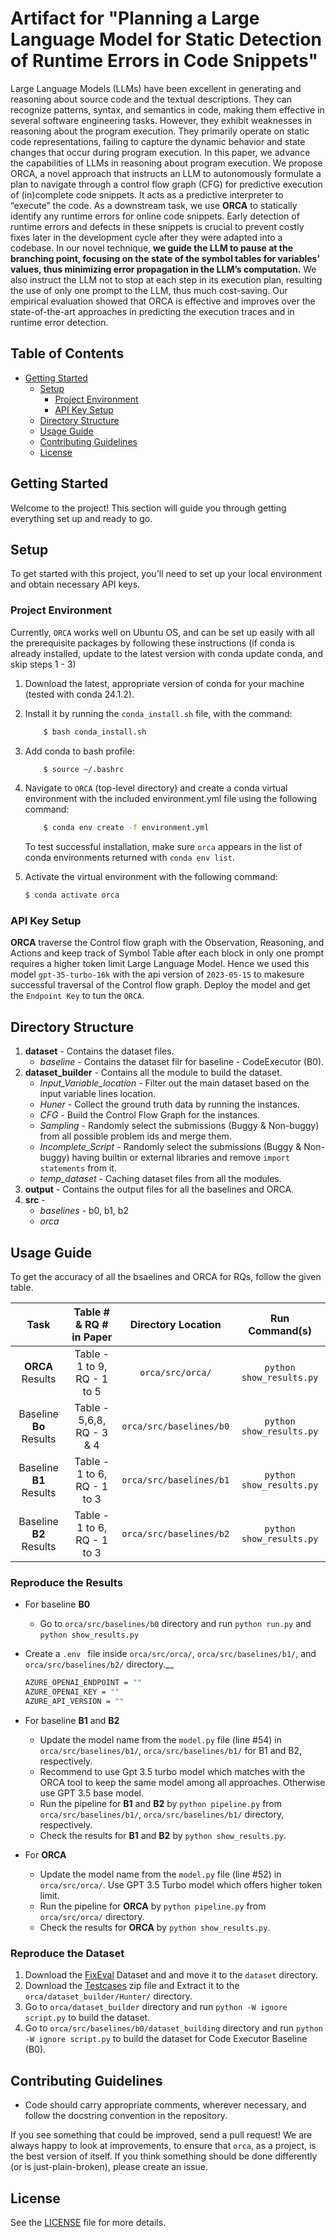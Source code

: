 # Artifact for "Planning a Large Language Model for Static Detection of Runtime Errors in Code Snippets"

Large Language Models (LLMs) have been excellent in generating and reasoning about source code and the textual descriptions. They can recognize patterns, syntax, and semantics in code, making them effective in several software engineering tasks. However, they exhibit weaknesses in reasoning about the program execution. They primarily operate on static code representations, failing to capture the dynamic behavior and state changes that occur during program execution. In this paper, we advance the capabilities of LLMs in reasoning about program execution. We propose ORCA, a novel approach that instructs an LLM to autonomously formulate a plan to navigate through a control flow graph (CFG) for predictive execution of (in)complete code snippets. It acts as a predictive interpreter to “execute” the code. As a downstream task, we use __ORCA__ to statically identify any runtime errors for online code snippets. Early detection of runtime errors and defects in these snippets is crucial to prevent costly fixes later in the development cycle after they were adapted into a codebase. In our novel technique, __we guide the LLM to pause at the branching point, focusing on the state of the symbol tables for variables’ values, thus minimizing error propagation in the LLM’s computation.__ We also instruct the LLM not to stop at each step in its execution plan, resulting the use of only one prompt to the LLM, thus much cost-saving. Our empirical evaluation showed that ORCA is effective and improves over the state-of-the-art approaches in predicting the execution traces and in runtime error detection.

## Table of Contents
- [Getting Started](#getting-started)
  - [Setup](#setup)
    - [Project Environment](#project-environment)
    - [API Key Setup](#api-key-setup)
  - [Directory Structure](#directory-structure)
  - [Usage Guide](#usage-guide)
  - [Contributing Guidelines](#contributing-guidelines)
  - [License](#license)
    
## Getting Started
Welcome to the project! This section will guide you through getting everything set up and ready to go.

## Setup
To get started with this project, you'll need to set up your local environment and obtain necessary API keys.

### Project Environment
Currently, `ORCA` works well on Ubuntu OS, and can be set up easily with all the prerequisite packages by following these instructions (if conda is already installed, update to the latest version with conda update conda, and skip steps 1 - 3)
1. Download the latest, appropriate version of conda for your machine (tested with conda 24.1.2).
1. Install it by running the `conda_install.sh` file, with the command:
    ```bash 
        $ bash conda_install.sh
1. Add conda to bash profile:
    ```bash
        $ source ~/.bashrc
1. Navigate to `ORCA` (top-level directory) and create a conda virtual environment with the included environment.yml file using the following command:
    ```bash
        $ conda env create -f environment.yml
    ```
   To test successful installation, make sure `orca` appears in the list of conda environments returned with `conda env list`.

1. Activate the virtual environment with the following command:
    ```bash
    $ conda activate orca
    ```
### API Key Setup
__ORCA__ traverse the Control flow graph with the Observation, Reasoning, and Actions and keep track of Symbol Table after each block in only one prompt requires a higher token limit Large Language Model. Hence we used this model `gpt-35-turbo-16k` with the api version of `2023-05-15` to makesure successful traversal of the Control flow graph. Deploy the model and get the `Endpoint Key` to tun the `ORCA`.

## Directory Structure
1. __dataset__ - Contains the dataset files.
    - *baseline* - Contains the dataset filr for baseline - CodeExecutor (B0).
1. __dataset_builder__ - Contains all the module to build the dataset.
    - *Input_Variable_location* - Filter out the main dataset based on the input variable lines location.
    - *Huner* - Collect the ground truth data by running the instances.
    - *CFG* - Build the Control Flow Graph for the instances.
    - *Sampling* - Randomly select the submissions (Buggy & Non-buggy) from all possible problem ids and merge them.
    - *Incomplete_Script* - Randomly select the submissions (Buggy & Non-buggy) having builtin or external libraries and remove `import statements` from it.
    - *temp_dataset* - Caching dataset files from all the modules.
1. __output__ - Contains the output files for all the baselines and ORCA.
1. __src__ -
    - *baselines* - b0, b1, b2
    - *orca*
    
## Usage Guide

To get the accuracy of all the bsaelines and ORCA for RQs, follow the given table.

|           Task          |   Table # & RQ # in Paper   |    Directory Location   |      Run Command(s)      |
|:-----------------------:|:---------------------------:|:-----------------------:|:------------------------:|
|     __ORCA__ Results    | Table - 1 to 9, RQ - 1 to 5  |     `orca/src/orca/`    | `python show_results.py` |
| Baseline __Bo__ Results | Table - 5,6,8, RQ - 3 & 4  | `orca/src/baselines/b0` | `python show_results.py` |
| Baseline __B1__ Results | Table - 1 to 6, RQ - 1 to 3 | `orca/src/baselines/b1` | `python show_results.py` |
| Baseline __B2__ Results | Table - 1 to 6, RQ - 1 to 3 | `orca/src/baselines/b2` | `python show_results.py` |


### Reproduce the Results

- For baseline __B0__
  -  Go to `orca/src/baselines/b0` directory and run `python run.py` and `python show_results.py`

- Create a ```.env ``` file inside ```orca/src/orca/```, ```orca/src/baselines/b1/```, and ```orca/src/baselines/b2/``` directory.__
   ```bash
   AZURE_OPENAI_ENDPOINT = ""
   AZURE_OPENAI_KEY = ""
   AZURE_API_VERSION = ""
   ```
- For baseline __B1__ and __B2__
  -   Update the model name from the `model.py` file (line #54) in `orca/src/baselines/b1/`, `orca/src/baselines/b1/` for B1 and B2, respectively.
  -   Recommend to use Gpt 3.5 turbo model which matches with the ORCA tool to keep the same model among all approaches. Otherwise use GPT 3.5 base model.
  -   Run the pipeline for __B1__ and __B2__ by `python pipeline.py` from `orca/src/baselines/b1/`, `orca/src/baselines/b1/` directory, respectively.
  -   Check the results for __B1__ and __B2__ by `python show_results.py`.

- For __ORCA__
  -  Update the model name from the `model.py` file (line #52) in `orca/src/orca/`. Use GPT 3.5 Turbo model which offers higher token limit.
  -  Run the pipeline for __ORCA__ by `python pipeline.py` from `orca/src/orca/` directory.
  -  Check the results for __ORCA__ by `python show_results.py`.

### Reproduce the Dataset
1. Download the [FixEval](https://drive.google.com/file/d/1LqQVAXltAQdodzhoylgYvL0vt3r_u_Bu/view?usp=sharing) Dataset and and move it to the ```dataset``` directory.
2. Download the [Testcases](https://drive.google.com/file/d/1ZwyMC_p7JxKyIBtlS_frBpPau8PzXWi7/view?usp=sharing) zip file and Extract it to the `orca/dataset_builder/Hunter/` directory.
3. Go to ```orca/dataset_builder``` directory and run ```python -W ignore script.py``` to build the dataset.
4. Go to ```orca/src/baselines/b0/dataset_building``` directory and run ```python -W ignore script.py``` to build the dataset for Code Executor Baseline (B0).

## Contributing Guidelines
- Code should carry appropriate comments, wherever necessary, and follow the docstring convention in the repository.

If you see something that could be improved, send a pull request! We are always happy to look at improvements, to ensure that `orca`, as a project, is the best version of itself.
If you think something should be done differently (or is just-plain-broken), please create an issue.

## License
See the [LICENSE](LICENSE) file for more details.
